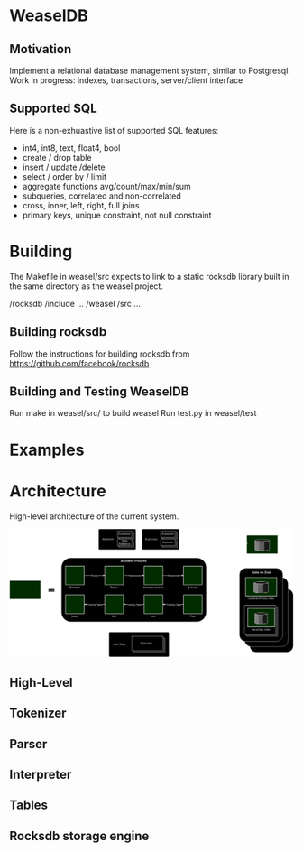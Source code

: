 # WeaselDB
## Motivation

Implement a relational database management system, similar to Postgresql.
Work in progress: indexes, transactions, server/client interface

## Supported SQL

Here is a non-exhuastive list of supported SQL features:

* int4, int8, text, float4, bool
* create / drop table
* insert / update /delete
* select / order by / limit
* aggregate functions avg/count/max/min/sum
* subqueries, correlated and non-correlated
* cross, inner, left, right, full joins
* primary keys, unique constraint, not null constraint

# Building

The Makefile in weasel/src expects to link to a static rocksdb library 
built in the same directory as the weasel project.

/rocksdb
    /include 
    ...
/weasel
    /src
    ...

## Building rocksdb

Follow the instructions for building rocksdb from https://github.com/facebook/rocksdb

## Building and Testing WeaselDB

Run make in weasel/src/ to build weasel
Run test.py in weasel/test 

# Examples

# Architecture

High-level architecture of the current system.

![Weasel Architecture](/weasel_arch.png "Weasel Architecture")

## High-Level
## Tokenizer
## Parser
## Interpreter
## Tables
## Rocksdb storage engine
